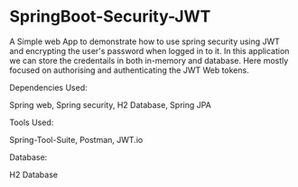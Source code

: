 # SpringBoot-Security-JWT

A Simple web App to demonstrate how to use spring security using JWT and encrypting the user's password when logged in to it. In this application we can store the credentails in both in-memory and database. Here mostly focused on authorising and authenticating the JWT Web tokens.

Dependencies Used:

Spring web,
Spring security,
H2 Database,
Spring JPA

Tools  Used:

Spring-Tool-Suite,
Postman,
JWT.io

Database:

H2 Database


